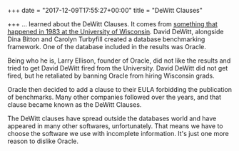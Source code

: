 +++
date = "2017-12-09T17:55:27+00:00"
title = "DeWitt Clauses"

+++
... learned about the DeWitt Clauses. It comes from [something that happened in 1983 at the University of Wisconsin](https://danluu.com/anon-benchmark/). David DeWitt, alongside Dina Bitton and Carolyn Turbyfill created a database benchmarking framework. One of the database included in the results was Oracle.

Being who he is, Larry Ellison, founder of Oracle, did not like the results and tried to get David DeWitt fired from the University. David DeWitt did not get fired, but he retaliated by banning Oracle from hiring Wisconsin grads.

Oracle then decided to add a clause to their EULA forbidding the publication of benchmarks. Many other companies followed over the years, and that clause became known as the DeWitt Clauses.

The DeWitt clauses have spread outside the databases world and have appeared in many other softwares, unfortunately. That means we have to choose the software we use with incomplete information. It's just one more reason to dislike Oracle.
